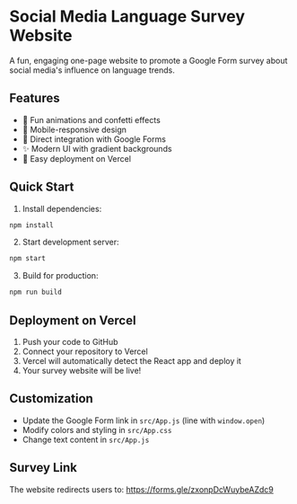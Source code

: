 # Social Media Language Survey Website

A fun, engaging one-page website to promote a Google Form survey about social media's influence on language trends.

## Features

- 🎉 Fun animations and confetti effects
- 📱 Mobile-responsive design
- 🎯 Direct integration with Google Forms
- ✨ Modern UI with gradient backgrounds
- 🚀 Easy deployment on Vercel

## Quick Start

1. Install dependencies:
```bash
npm install
```

2. Start development server:
```bash
npm start
```

3. Build for production:
```bash
npm run build
```

## Deployment on Vercel

1. Push your code to GitHub
2. Connect your repository to Vercel
3. Vercel will automatically detect the React app and deploy it
4. Your survey website will be live!

## Customization

- Update the Google Form link in `src/App.js` (line with `window.open`)
- Modify colors and styling in `src/App.css`
- Change text content in `src/App.js`

## Survey Link
The website redirects users to: https://forms.gle/zxonpDcWuybeAZdc9
